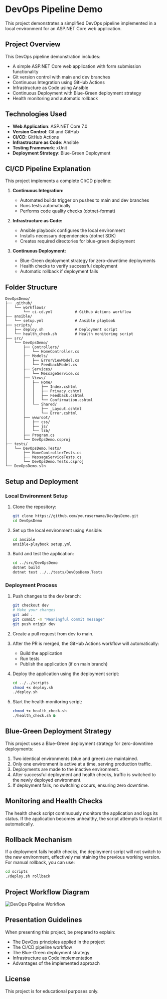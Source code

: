 # DevOps Pipeline Demo

This project demonstrates a simplified DevOps pipeline implemented in a local environment for an ASP.NET Core web application.

## Project Overview

This DevOps pipeline demonstration includes:

- A simple ASP.NET Core web application with form submission functionality
- Git version control with main and dev branches
- Continuous Integration using GitHub Actions
- Infrastructure as Code using Ansible
- Continuous Deployment with Blue-Green deployment strategy
- Health monitoring and automatic rollback

## Technologies Used

- **Web Application**: ASP.NET Core 7.0
- **Version Control**: Git and GitHub
- **CI/CD**: GitHub Actions
- **Infrastructure as Code**: Ansible
- **Testing Framework**: xUnit
- **Deployment Strategy**: Blue-Green Deployment

## CI/CD Pipeline Explanation

This project implements a complete CI/CD pipeline:

1. **Continuous Integration:**
   - Automated builds trigger on pushes to main and dev branches
   - Runs tests automatically
   - Performs code quality checks (dotnet-format)

2. **Infrastructure as Code:**
   - Ansible playbook configures the local environment
   - Installs necessary dependencies (dotnet SDK)
   - Creates required directories for blue-green deployment

3. **Continuous Deployment:**
   - Blue-Green deployment strategy for zero-downtime deployments
   - Health checks to verify successful deployment
   - Automatic rollback if deployment fails

## Folder Structure

```
DevOpsDemo/
├── .github/
│   └── workflows/
│       └── ci-cd.yml          # GitHub Actions workflow
├── ansible/
│   └── setup.yml              # Ansible playbook
├── scripts/
│   ├── deploy.sh              # Deployment script
│   └── health_check.sh        # Health monitoring script
├── src/
│   └── DevOpsDemo/
│       ├── Controllers/
│       │   └── HomeController.cs
│       ├── Models/
│       │   ├── ErrorViewModel.cs
│       │   └── FeedbackModel.cs
│       ├── Services/
│       │   └── MessageService.cs
│       ├── Views/
│       │   ├── Home/
│       │   │   ├── Index.cshtml
│       │   │   ├── Privacy.cshtml
│       │   │   ├── Feedback.cshtml
│       │   │   └── Confirmation.cshtml
│       │   └── Shared/
│       │       ├── _Layout.cshtml
│       │       └── Error.cshtml
│       ├── wwwroot/
│       │   ├── css/
│       │   ├── js/
│       │   └── lib/
│       ├── Program.cs
│       └── DevOpsDemo.csproj
├── tests/
│   └── DevOpsDemo.Tests/
│       ├── HomeControllerTests.cs
│       ├── MessageServiceTests.cs
│       └── DevOpsDemo.Tests.csproj
└── DevOpsDemo.sln
```

## Setup and Deployment

### Local Environment Setup

1. Clone the repository:
   ```bash
   git clone https://github.com/yourusername/DevOpsDemo.git
   cd DevOpsDemo
   ```

2. Set up the local environment using Ansible:
   ```bash
   cd ansible
   ansible-playbook setup.yml
   ```

3. Build and test the application:
   ```bash
   cd ../src/DevOpsDemo
   dotnet build
   dotnet test ../../tests/DevOpsDemo.Tests
   ```

### Deployment Process

1. Push changes to the dev branch:
   ```bash
   git checkout dev
   # Make your changes
   git add .
   git commit -m "Meaningful commit message"
   git push origin dev
   ```

2. Create a pull request from dev to main.

3. After the PR is merged, the GitHub Actions workflow will automatically:
   - Build the application
   - Run tests
   - Publish the application (if on main branch)

4. Deploy the application using the deployment script:
   ```bash
   cd ../../scripts
   chmod +x deploy.sh
   ./deploy.sh
   ```

5. Start the health monitoring script:
   ```bash
   chmod +x health_check.sh
   ./health_check.sh &
   ```

## Blue-Green Deployment Strategy

This project uses a Blue-Green deployment strategy for zero-downtime deployments:

1. Two identical environments (blue and green) are maintained.
2. Only one environment is active at a time, serving production traffic.
3. Deployments are made to the inactive environment.
4. After successful deployment and health checks, traffic is switched to the newly deployed environment.
5. If deployment fails, no switching occurs, ensuring zero downtime.

## Monitoring and Health Checks

The health check script continuously monitors the application and logs its status. If the application becomes unhealthy, the script attempts to restart it automatically.

## Rollback Mechanism

If a deployment fails health checks, the deployment script will not switch to the new environment, effectively maintaining the previous working version. For manual rollback, you can use:

```bash
cd scripts
./deploy.sh rollback
```

## Project Workflow Diagram

![DevOps Pipeline Workflow](workflow_diagram.png)

## Presentation Guidelines

When presenting this project, be prepared to explain:
- The DevOps principles applied in the project
- The CI/CD pipeline workflow
- The Blue-Green deployment strategy
- Infrastructure as Code implementation
- Advantages of the implemented approach

## License

This project is for educational purposes only.
